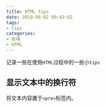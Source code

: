 ```yaml
---
title: HTML tips
date: 2019-08-02 09:43:02
tags:
- tips
categories:
- 前端
- HTML
---
```


记录一些在使用`HTML`过程中的一些小`tips`

<!----more ---->

## 显示文本中的换行符

将文本内容置于```<pre>```标签内。